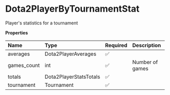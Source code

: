 # Dota2PlayerByTournamentStat

Player's statistics for a tournament

**Properties**

| Name        | Type                   | Required | Description     |
| :---------- | :--------------------- | :------- | :-------------- |
| averages    | Dota2PlayerAverages    | ✅       |                 |
| games_count | int                    | ✅       | Number of games |
| totals      | Dota2PlayerStatsTotals | ✅       |                 |
| tournament  | Tournament             | ✅       |                 |
